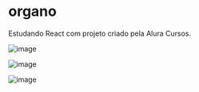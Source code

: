# organo

Estudando React com projeto criado pela Alura Cursos.

![image](https://user-images.githubusercontent.com/46491866/207464185-e5a2a467-df6a-4d06-93ef-45b8b2b74d7e.png)

![image](https://user-images.githubusercontent.com/46491866/207464242-30f27f35-1685-4dd5-8827-e2850b64b316.png)

![image](https://user-images.githubusercontent.com/46491866/207464283-30206665-b7ce-4b75-8b4c-3670c4c1c465.png)
